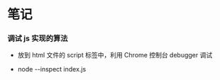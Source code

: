 # 笔记

### 调试 js 实现的算法

- 放到 html 文件的 script 标签中，利用 Chrome 控制台 debugger 调试

- node --inspect index.js
